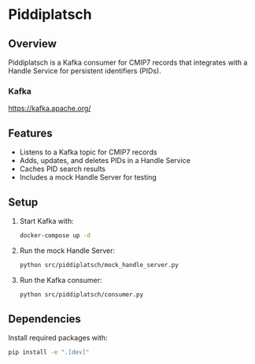# Piddiplatsch

## Overview
Piddiplatsch is a Kafka consumer for CMIP7 records that integrates with a Handle Service for persistent identifiers (PIDs).

### Kafka

https://kafka.apache.org/


## Features
- Listens to a Kafka topic for CMIP7 records
- Adds, updates, and deletes PIDs in a Handle Service
- Caches PID search results
- Includes a mock Handle Server for testing

## Setup
1. Start Kafka with:
   ```sh
   docker-compose up -d
   ```

2. Run the mock Handle Server:
   ```sh
   python src/piddiplatsch/mock_handle_server.py
   ```

3. Run the Kafka consumer:
   ```sh
   python src/piddiplatsch/consumer.py
   ```

## Dependencies
Install required packages with:
```sh
pip install -e ".[dev]"
```
